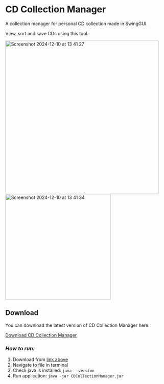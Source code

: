 # CD Collection Manager
A collection manager for personal CD collection made in SwingGUI. 

View, sort and save CDs using this tool.

<img width="480" alt="Screenshot 2024-12-10 at 13 41 27" src="https://github.com/user-attachments/assets/01edba42-c32f-4f2a-b248-3b83f6865732">
<img width="330" alt="Screenshot 2024-12-10 at 13 41 34" src="https://github.com/user-attachments/assets/d514822f-71c2-42f5-ab10-ecfaa99988c4">

## Download

You can download the latest version of CD Collection Manager here:

[Download CD Collection Manager](/target/CDCollectionManager.jar)

### *How to run:*
1. Download from [link above](/target/CDCollectionManager.jar)
2. Navigate to file in terminal
3. Check java is installed: `java --version`
4. Run application: `java -jar CDCollectionManager.jar`

